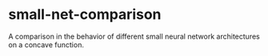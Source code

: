 # small-net-comparison
A comparison in the behavior of different small neural network architectures on a concave function.
